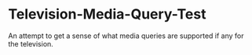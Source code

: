 Television-Media-Query-Test
===========================

An attempt to get a sense of what media queries are supported if any for the television.